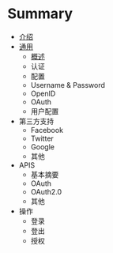 # Summary

* [介绍](README.md)
* [通用](chapter1.md)
  * [概述](chapter1/gai-shu.md)
  * 认证
  * 配置
  * Username & Password
  * OpenID
  * OAuth
  * 用户配置
* 第三方支持
  * Facebook
  * Twitter
  * Google
  * 其他
* APIS
  * 基本摘要
  * OAuth
  * OAuth2.0
  * 其他
* 操作
  * 登录
  * 登出
  * 授权

